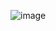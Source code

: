 ![image](https://github.com/VuLanTuong/Message-For-You/assets/96322143/e66aaa5d-16f6-4269-9fe1-20f7d8c800d7)
